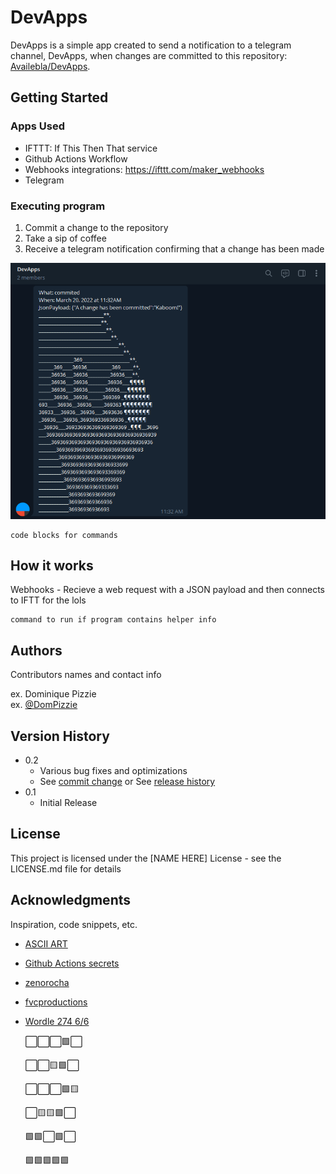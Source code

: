 # DevApps

DevApps is a simple app created to send a notification to a telegram channel, DevApps, when changes are committed to this repository: [Availebla/DevApps](https://github.com/Availebla/DevApps).

## Getting Started

### Apps Used

* IFTTT: If This Then That service
* Github Actions Workflow
* Webhooks integrations: https://ifttt.com/maker_webhooks
* Telegram

### Executing program

1. Commit a change to the repository
2. Take a sip of coffee
3. Receive a telegram notification confirming that a change has been made

![Image](TelegramNotification.png)
```
code blocks for commands
```

## How it works

Webhooks - Recieve a web request with a JSON payload
and then connects to IFTT for the lols
```
command to run if program contains helper info
```

## Authors

Contributors names and contact info

ex. Dominique Pizzie  
ex. [@DomPizzie](https://twitter.com/dompizzie)

## Version History

* 0.2
    * Various bug fixes and optimizations
    * See [commit change]() or See [release history]()
* 0.1
    * Initial Release

## License

This project is licensed under the [NAME HERE] License - see the LICENSE.md file for details

## Acknowledgments

Inspiration, code snippets, etc.
* [ASCII ART](https://text-symbols.com/ascii-art/)
* [Github Actions secrets](https://www.youtube.com/watch?v=WuWsg0Ldess)
* [zenorocha](https://gist.github.com/zenorocha/4526327)
* [fvcproductions](https://gist.github.com/fvcproductions/1bfc2d4aecb01a834b46)
* [Wordle 274 6/6](https://www.nytimes.com/games/wordle/index.html)

  ⬜⬜⬜🟩⬜

  ⬜⬜🟨🟩⬜

  ⬜⬜⬜🟩🟨

  ⬜🟨🟨🟩⬜

  🟩🟩⬜🟩⬜

  🟩🟩🟩🟩🟩
